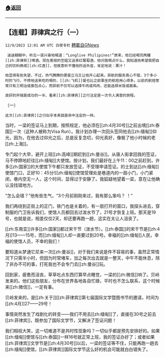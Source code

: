 ###  [:house:返回](README.md)
---


## 【连载】菲律宾之行（一）
`12/9/2023 12:01 AM UTC 白夜专栏` [轉載自GNews](https://gnews.org/articles/2088392)

         

     迷迷糊糊中，听见一梁兴奋地喊道：“Longlive Philipines!”原来，他已经喝完两罐[[zh:菲律宾]]啤酒，现在美丽的空姐又送来红葡萄酒，他问我喝点什么，我知道他希望我把自己的饮料换成[[zh:红酒]]，但故意听不懂他的话外音，肯定地说：果汁！

    他显得有些失望，不过，热气腾腾的便餐立马又让他开心起来。菲航的服务真心不错，3个多小时的飞行，不停地送来吃的喝的，[[zh:飞机]]餐也比之前乘坐的航班用心得多。以前的航班常常只有三明治或面包点心，而菲航不仅可以选择牛肉或鸡肉，还能选择米饭或面条。

    良好的开端是成功的一半，看来[[zh:菲律宾]]之行注定是一次令人满意的旅程。
         

（一）

    这次[[zh:菲律宾]]之行似乎本来就是命中注定的一样。

当时，一梁的签证马上到期，按照规定，他必须在[[zh:4月30号]]之前出境[[zh:泰国]]一次（这种人被称为Visa Run）。我计划办理一次回头签同他去[[zh:缅甸]]仰光，因为，在他去过仰光之后，总是反复念叨，仰光真好，像极了他小时候的老[[zh:上海]]。

专门起个大早，避开上班[[zh:高峰]]期赶到[[zh:曼谷]]。从唐人街拿回我的签证，马不停蹄地赶往[[zh:缅甸]]大使馆。按计划，我们最好在上午11：00之前赶到，许多[[zh:国家]]的大使馆下午都只发放签证，不受理申请签证。的士到达[[zh:缅甸]]使馆门口，正好10：45分![[zh:缅甸]]使馆受理处是巷道内的一扇小门，小门紧闭，巷内空无一人，这个时间，显得过于安静了。我狐疑地望着一梁，意在让他确认没找错地方。

“怎么会错？”他有些生气，“3个月前刚刚来过，我有那么笨吗？ ！”

我们再绕到正街上的正门，铁门也是关着的，有一扇打开的窗口，我探头进去，穿制服的门卫告诉我们，使馆人员都回去过泼水节了，21号才恢复上班。那天是19号，也就是说，相差仅仅2天，却还要再跑一趟，这实在太让人沮丧了。

[[zh:东南亚]]许多[[zh:国家]]都过宋干节（泼水节）。[[zh:泰国]]的宋干节是[[zh:4月]]13——15号，而[[zh:缅甸]]人却一直要过到20号。幸福的[[zh:缅甸]]人民，幸福的使馆人员，不幸的我们！

要知道从梦通它尼来一次[[zh:曼谷]]，对于我们来说是件不容易的事，虽然正常情况下只需半小时，但因为时常堵车，加之每次出去就是一整天，中午不能休息，除了非办不可的事，打死我也不会专门去[[zh:曼谷]]玩。

回到家，疲惫而沮丧，草草吃点东西打算早点睡觉，一梁的[[zh:微信]]响了。贝岭发来的。他们这些朋友，分布在世界各地各自忙碌，平时也不怎么联系，这个时候来[[zh:微信]]，一定有事。

贝岭发来的，是[[zh:关于]][[zh:菲律宾]]第七届国际文学暨图书节的邀请，时间为[[zh:4月]]27——29号！

事情突然发生了戏剧化的转变——我们不用去[[zh:缅甸]]了，直接在30号之前去[[zh:菲律宾]]，既参加了国际文学节，又解决了签证问题！

我们相视大笑，这一切难道不是共时性现象吗？一切似乎都是预先安排好的。如果[[zh:缅甸]]使馆与[[zh:泰国]]一样16号就正常上班，我的签证办好了；或者如果[[zh:菲律宾]]文学节是[[zh:4月30号]]以后，一梁的签证等不住，只能再跑一趟去[[zh:缅甸]]使馆，[[zh:菲律宾]]国际文学节这么好的机会可能就白白错失了。
